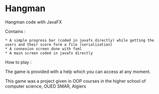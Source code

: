 # Hangman
Hangman code with JavaFX 

Contains :

    * A simple progress bar (coded in javafx directly) while getting the users and their score form a file (serialization) 
    * A connexion screen done with fxml 
    * A main screen coded in javafx directly
   
How to play : 

  The game is provided with a help which you can access at any moment. 
  
This game was a project given in OOP courses in the higher school of computer science, OUED SMAR, Algiers 
  

